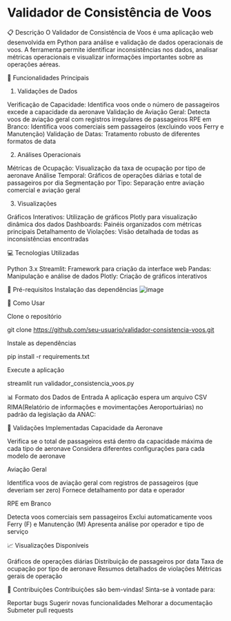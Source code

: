 # Validador de Consistência de Voos


📋 Descrição
O Validador de Consistência de Voos é uma aplicação web desenvolvida em Python para análise e validação de dados operacionais de voos. A ferramenta permite identificar inconsistências nos dados, analisar métricas operacionais e visualizar informações importantes sobre as operações aéreas.

🚀 Funcionalidades Principais
1. Validações de Dados

Verificação de Capacidade: Identifica voos onde o número de passageiros excede a capacidade da aeronave
Validação de Aviação Geral: Detecta voos de aviação geral com registros irregulares de passageiros
RPE em Branco: Identifica voos comerciais sem passageiros (excluindo voos Ferry e Manutenção)
Validação de Datas: Tratamento robusto de diferentes formatos de data

2. Análises Operacionais

Métricas de Ocupação: Visualização da taxa de ocupação por tipo de aeronave
Análise Temporal: Gráficos de operações diárias e total de passageiros por dia
Segmentação por Tipo: Separação entre aviação comercial e aviação geral

3. Visualizações

Gráficos Interativos: Utilização de gráficos Plotly para visualização dinâmica dos dados
Dashboards: Painéis organizados com métricas principais
Detalhamento de Violações: Visão detalhada de todas as inconsistências encontradas

💻 Tecnologias Utilizadas

Python 3.x
Streamlit: Framework para criação da interface web
Pandas: Manipulação e análise de dados
Plotly: Criação de gráficos interativos

📌 Pré-requisitos
Instalação das dependências
![image](https://github.com/user-attachments/assets/a0660413-0f89-440d-9670-c03db5b9b7db)

🔧 Como Usar

Clone o repositório

git clone https://github.com/seu-usuario/validador-consistencia-voos.git

Instale as dependências

pip install -r requirements.txt

Execute a aplicação

streamlit run validador_consistencia_voos.py

📊 Formato dos Dados de Entrada
A aplicação espera um arquivo CSV RIMA(Relatório de informações e movimentações Aeroportuárias) no padrão da legislação da ANAC:


🎯 Validações Implementadas
Capacidade da Aeronave

Verifica se o total de passageiros está dentro da capacidade máxima de cada tipo de aeronave
Considera diferentes configurações para cada modelo de aeronave

Aviação Geral

Identifica voos de aviação geral com registros de passageiros (que deveriam ser zero)
Fornece detalhamento por data e operador

RPE em Branco

Detecta voos comerciais sem passageiros
Exclui automaticamente voos Ferry (F) e Manutenção (M)
Apresenta análise por operador e tipo de serviço

📈 Visualizações Disponíveis

Gráficos de operações diárias
Distribuição de passageiros por data
Taxa de ocupação por tipo de aeronave
Resumos detalhados de violações
Métricas gerais de operação

🤝 Contribuições
Contribuições são bem-vindas! Sinta-se à vontade para:

Reportar bugs
Sugerir novas funcionalidades
Melhorar a documentação
Submeter pull requests


